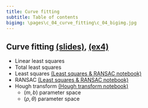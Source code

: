 ```yaml
---
title: Curve fitting
subtitle: Table of contents
bigimg: \pages\c_04_curve_fitting\c_04_bigimg.jpg
---
```


## **Curve fitting** [(slides)](/pages/c_04_curve_fitting/slides/), [(ex4)](/pages/c_04_curve_fitting/ex4/)
- Linear least squares
- Total least squares
- Least squares [(Least squares & RANSAC notebook)](/pages/c_04_curve_fitting/least_squares_nb/)
- RANSAC [(Least squares & RANSAC notebook)](/pages/c_04_curve_fitting/least_squares_nb/)
- Hough transform [(Hough transform notebook)](/pages/c_04_curve_fitting/hough_transform_nb/)
  - $(m,b)$ parameter space
  - $(\rho,\theta)$ parameter space

